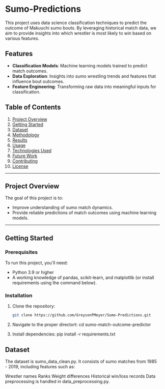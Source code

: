 # Sumo-Predictions
This project uses data science classification techniques to predict the outcome of Makuuchi sumo bouts. By leveraging historical match data, we aim to provide insights into which wrestler is most likely to win based on various features.

## Features
- **Classification Models**: Machine learning models trained to predict match outcomes.
- **Data Exploration**: Insights into sumo wrestling trends and features that influence bout outcomes.
- **Feature Engineering**: Transforming raw data into meaningful inputs for classification.

## Table of Contents
1. [Project Overview](#project-overview)
2. [Getting Started](#getting-started)
3. [Dataset](#dataset)
4. [Methodology](#methodology)
5. [Results](#results)
6. [Usage](#usage)
7. [Technologies Used](#technologies-used)
8. [Future Work](#future-work)
9. [Contributing](#contributing)
10. [License](#license)

---

## Project Overview
The goal of this project is to:
- Improve understanding of sumo match dynamics.
- Provide reliable predictions of match outcomes using machine learning models.

---

## Getting Started
### Prerequisites
To run this project, you'll need:
- Python 3.9 or higher
- A working knowledge of pandas, scikit-learn, and matplotlib (or install requirements using the command below).

### Installation
1. Clone the repository:
   ```bash
   git clone https://github.com/GreysonPMeyer/Sumo-Predictions.git

2. Navigate to the proper directort:
   cd sumo-match-outcome-predictor

3. Install dependencies:
pip install -r requirements.txt

## Dataset
The dataset is sumo_data_clean.py. It consists of sumo matches from 1985 - 2019, including features such as:

Wrestler names
Ranks
Weight differences
Historical win/loss records
Data preprocessing is handled in data_preprocessing.py.

